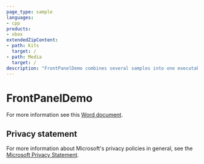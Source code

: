 ```yaml
---
page_type: sample
languages:
- cpp
products:
- xbox
extendedZipContent:
- path: Kits
  target: /
- path: Media
  target: /
description: "FrontPanelDemo combines several samples into one executable and then ties together the functionality with a menu system all hosted entirely on the Xbox One X DevKit front panel."
---
```


# FrontPanelDemo

For more information see this [Word document](https://github.com/microsoft/Xbox-ATG-Samples/blob/master/XDKSamples/System/FrontPanelDemo/readme.docx).

## Privacy statement

For more information about Microsoft's privacy policies in general, see the [Microsoft Privacy Statement](https://privacy.microsoft.com/privacystatement/).
